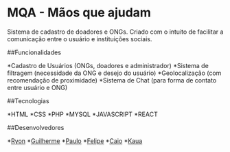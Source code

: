 # MQA - Mãos que ajudam
Sistema de cadastro de doadores e ONGs. Criado com o intuito de facilitar a comunicação entre o usuário e instituições sociais. 


##Funcionalidades 


*Cadastro de Usuários (ONGs, doadores e administrador)
*Sistema de filtragem (necessidade da ONG e desejo do usuário)
*Geolocalização (com recomendação de proximidade)
*Sistema de Chat (para forma de contato entre usuário e ONG)


##Tecnologias 


*HTML
*CSS
*PHP
*MYSQL
*JAVASCRIPT
*REACT


##Desenvolvedores


*[Ryon](https://github.com/Ryonxl)
*[Guilherme](https://github.com/Guilhermemth)
*[Paulo](https://github.com/Paulorc0)
*[Felipe](https://github.com/Feliperasilva)
*[Caio](https://github.com/Vini1227)
*[Kaua](https://github.com/Kaua17742)
